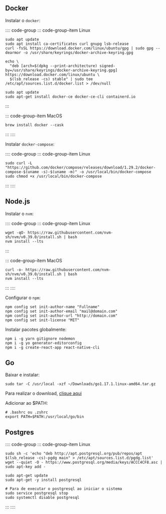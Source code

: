 ## Docker

Instalar o `docker`:

:::: code-group
::: code-group-item Linux
```shell
sudo apt update
sudo apt install ca-certificates curl gnupg lsb-release
curl -fsSL https://download.docker.com/linux/ubuntu/gpg | sudo gpg --dearmor -o /usr/share/keyrings/docker-archive-keyring.gpg

echo \
  "deb [arch=$(dpkg --print-architecture) signed-by=/usr/share/keyrings/docker-archive-keyring.gpg] https://download.docker.com/linux/ubuntu \
  $(lsb_release -cs) stable" | sudo tee /etc/apt/sources.list.d/docker.list > /dev/null

sudo apt update
sudo apt-get install docker-ce docker-ce-cli containerd.io
```
:::

::: code-group-item MacOS
```shell
brew install docker --cask
```
:::
::::

Instalar `docker-compose`:

:::: code-group
::: code-group-item Linux
```shell
sudo curl -L "https://github.com/docker/compose/releases/download/1.29.2/docker-compose-$(uname -s)-$(uname -m)" -o /usr/local/bin/docker-compose
sudo chmod +x /usr/local/bin/docker-compose
```
:::
::::

## Node.js

Instalar o `nvm`:

:::: code-group
::: code-group-item Linux
```shell
wget -qO- https://raw.githubusercontent.com/nvm-sh/nvm/v0.39.0/install.sh | bash
nvm install --lts
```
:::

::: code-group-item MacOS
```shell
curl -o- https://raw.githubusercontent.com/nvm-sh/nvm/v0.39.0/install.sh | bash
nvm install --lts
```
:::
::::

Configurar o `npm`:

```shell
npm config set init-author-name "Fullname"
npm config set init-author-email "mail@domain.com"
npm config set init-author-url "http://domain.com"
npm config set init-license "MIT"
```

Instalar pacotes globalmente:

```shell
npm i -g yarn gitignore nodemon
npm i -g yo generator-editorconfig
npm i -g create-react-app react-native-cli
```

## Go

Baixar e instalar:

``` shell
sudo tar -C /usr/local -xzf ~/Downloads/go1.17.1.linux-amd64.tar.gz
```

Para realizar o download, [clique aqui](https://golang.org/dl)

Adicionar ao $PATH:

```shell
# .bashrc ou .zshrc
export PATH=$PATH:/usr/local/go/bin
```

## Postgres

:::: code-group
::: code-group-item Linux
```shell
sudo sh -c 'echo "deb http://apt.postgresql.org/pub/repos/apt $(lsb_release -cs)-pgdg main" > /etc/apt/sources.list.d/pgdg.list'
wget --quiet -O - https://www.postgresql.org/media/keys/ACCC4CF8.asc | sudo apt-key add -

sudo apt-get update
sudo apt-get -y install postgresql

# Para de executar o postgresql ao iniciar o sistema
sudo service postgresql stop
sudo systemctl disable postgresql
```
:::
::::


